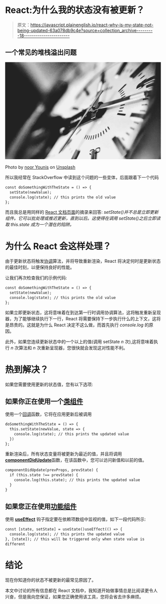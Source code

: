 # React:为什么我的状态没有被更新？

> 原文：<https://javascript.plainenglish.io/react-why-is-my-state-not-being-updated-63a078db9c4e?source=collection_archive---------18----------------------->

## 一个常见的堆栈溢出问题

![](img/654ef94e0aa20e634075c506d1933865.png)

Photo by [noor Younis](https://unsplash.com/@nooryounis?utm_source=medium&utm_medium=referral) on [Unsplash](https://unsplash.com?utm_source=medium&utm_medium=referral)

所以我经常在 StackOverflow 中读到这个问题的一些变体，后面跟着下一个代码

```
const doSomethingWithTheState = () => {
  setState(newValue);
  console.log(state); // this prints the old value
};
```

而且我总是用同样的 [React 文档页面](https://reactjs.org/docs/react-component.html#setstate)的摘录来回答: *setState()并不总是立即更新组件。它可以批处理或推迟更新，直到以后。这使得在调用 setState()之后立即读取 this.state 成为一个潜在的陷阱。*

# 为什么 React 会这样处理？

由于更新状态将触发[协调](https://reactjs.org/docs/reconciliation.html)算法，并将导致重新渲染，React 将决定何时是更新状态的最佳时刻，以便保持良好的性能。

让我们再次检查我们的示例代码:

```
const doSomethingWithTheState = () => {
  setState(newValue);
  console.log(state); // this prints the old value
};
```

如果立即更新状态，这将意味着在到达第一行时调用协调算法，这将触发重新呈现器，为了能够继续执行下一行，React 将需要保持下一步执行什么的上下文，这将是昂贵的。这就是为什么 React 决定不这么做，而首先执行 *console.log* 的原因。

此外，如果您连续更新状态中的一个以上的值(调用 setState *n* 次),这将意味着执行 *n* 次算法和 *n* 次重新呈现器，您很快就会发现这对性能不利。

# 热到解决？

如果您需要使用更新的状态值，您有以下选项:

## 如果你正在使用一个[类组件](https://reactjs.org/docs/components-and-props.html#function-and-class-components)

使用一个[回调](https://reactjs.org/docs/react-component.html#setstate)函数，它将在应用更新后被调用

```
doSomethingWithTheState = () => {
  this.setState(newValue, state => {
    console.log(state); // this prints the updated value
  })
};
```

重新渲染后，所有状态变量将被更新为最近的值，并且将调用[**componentDidUpdate**](https://reactjs.org/docs/react-component.html#componentdidupdate)函数，在该函数中，您可以访问新值和以前的值。

```
componentDidUpdate(prevProps, prevState) {
  if (this.state !== prevState) {
    console.log(this.state); // this prints the updated value
  }
}
```

## 如果您正在使用[功能组件](https://reactjs.org/docs/components-and-props.html#function-and-class-components)

使用 [**useEffect**](https://reactjs.org/docs/hooks-reference.html#useeffect) 钩子指定要在依赖项数组中监视的值，如下一段代码所示:

```
const [state, setState] = useState()useEffect(() => {
  console.log(state); // this prints the updated value
}, [state]); // this will be triggered only when state value is different
```

# 结论

现在你知道你的状态不被更新的最常见原因了。

本文中讨论的所有信息都在 React 文档中，我知道开始做事情总是比阅读更令人兴奋，但是我向您保证，如果您正确使用该工具，您将会省去许多麻烦。